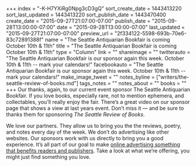 +++
index = "-K-H7YXiRg0Npg3cD3gQ"
sort_create_date = 1443413220
sort_last_updated = 1443413220
sort_publish_date = 1443470400
create_date = "2015-09-27T21:07:00-07:00"
publish_date = "2015-09-28T13:00:00-07:00"
date = "2015-09-28T13:00:00-07:00"
last_updated = "2015-09-27T21:07:00-07:00"
preview_url = "2f334122-5598-693b-70e6-83c72891388f"
name = "The Seattle Antiquarian Bookfair is coming October 10th & 11th"
title = "The Seattle Antiquarian Bookfair is coming October 10th & 11th"
type = "Column"
link = ""
shareimage = ""
twitterauto = "The Seattle Antiquarian Bookfair is our sponsor again this week. October 10th & 11th -- mark your calendars!"
facebookauto = "The Seattle Antiquarian Bookfair is our sponsor again this week. October 10th & 11th -- mark your calendars!"
make_image_tweet = ""
notes_byline = ["writers/the-seattle-review-of-books.md"]
tags_notes = ""
notes_about = ""
books = ""
+++
Our thanks, again, to our current event sponsor The Seattle Antiquarian Bookfair. If you love books, especially rare, not to mention ephemera, and collectables, you’ll really enjoy the fair. There’s a great video on our sponsor page that shows a view at last years event. Don’t miss it — and be sure to thanks them for sponsoring _The Seattle Review of Books_.

We love our partners. They allow us to bring you the the reviews, poetry, and notes every day of the week. We don’t do advertising like other websites. Our sponsors work with us directly to bring you a good experience. It’s all part of our goal to make [online advertising something that benefits readers and publishers](http://seattlereviewofbooks.com/notes/2015/08/05/help-us-make-internet-advertisements-100-percent-less-terrible/). Take a look at what we’re offering, you might just find something you love.